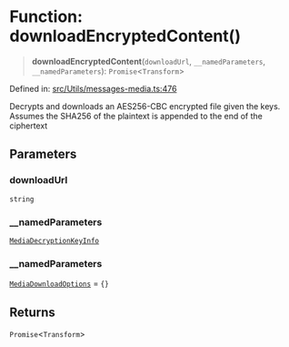 # Function: downloadEncryptedContent()

> **downloadEncryptedContent**(`downloadUrl`, `__namedParameters`, `__namedParameters`): `Promise`\<`Transform`\>

Defined in: [src/Utils/messages-media.ts:476](https://github.com/Fokusdotid/Baileys/blob/c2e37a764497a58082d1525ba2f083f341e3eefa/src/Utils/messages-media.ts#L476)

Decrypts and downloads an AES256-CBC encrypted file given the keys.
Assumes the SHA256 of the plaintext is appended to the end of the ciphertext

## Parameters

### downloadUrl

`string`

### \_\_namedParameters

[`MediaDecryptionKeyInfo`](../type-aliases/MediaDecryptionKeyInfo.md)

### \_\_namedParameters

[`MediaDownloadOptions`](../type-aliases/MediaDownloadOptions.md) = `{}`

## Returns

`Promise`\<`Transform`\>
